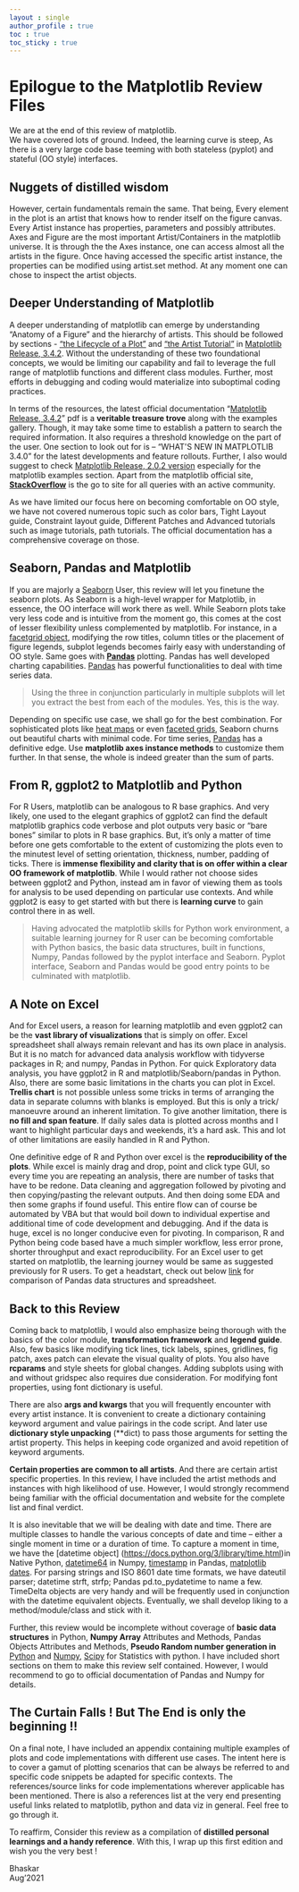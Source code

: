 ```yaml
---
layout : single
author_profile : true
toc : true
toc_sticky : true
---
```


# Epilogue to the Matplotlib Review Files

We are at the end of this review of matplotlib.  
We have covered lots of ground. Indeed, the learning curve is steep, As there is a very large code base teeming with both stateless (pyplot) and stateful (OO style) interfaces.  

## Nuggets of distilled wisdom  
However, certain fundamentals remain the same. That being, Every element in the plot is an artist that knows how to render itself on the figure canvas. Every Artist instance has properties, parameters and possibly attributes. Axes and Figure are the most important Artist/Containers in the matplotlib universe. It is through the the Axes instance, one can access almost all the artists in the figure. Once having accessed the specific artist instance, the properties can be modified using artist.set method. At any moment one can chose to inspect the artist objects.  

## Deeper Understanding of Matplotlib
A deeper understanding of matplotlib can emerge by understanding “Anatomy of a Figure” and the hierarchy of artists. This should be followed by sections - [“the Lifecycle of a Plot”](https://matplotlib.org/stable/tutorials/introductory/lifecycle.html) and [“the Artist Tutorial”](https://matplotlib.org/3.5.0/tutorials/intermediate/artists.html) in [Matplotlib Release, 3.4.2](https://matplotlib.org/3.4.2/Matplotlib.pdf). Without the understanding of these two foundational concepts, we would be limiting our capability and fail to leverage the full range of matplotlib functions and different class modules. Further, most efforts in debugging and coding would materialize into suboptimal coding practices.  

In terms of the resources, the latest official documentation “[Matplotlib Release, 3.4.2](https://matplotlib.org/3.4.2/Matplotlib.pdf)” pdf is a **veritable treasure trove** along with the examples gallery. Though, it may take some time to establish a pattern to search the required information. It also requires a threshold knowledge on the part of the user. One section to look out for is – “WHAT'S NEW IN MATPLOTLIB 3.4.0” for the latest developments and feature rollouts. Further, I also would suggest to check [Matplotlib Release, 2.0.2 version](https://matplotlib.org/2.0.2/Matplotlib.pdf) especially for the matplotlib examples section. Apart from the matplotlib official site, [**StackOverflow**](https://stackoverflow.com/questions/tagged/matplotlib) is the go to site for all queries with an active community.  

As we have limited our focus here on becoming comfortable on OO style, we have not covered numerous topic such as color bars, Tight Layout guide, Constraint layout guide, Different Patches and Advanced tutorials such as image tutorials, path tutorials. The official documentation has a comprehensive coverage on those.  

## Seaborn, Pandas and Matplotlib  

If you are majorly a [Seaborn](https://seaborn.pydata.org/) User, this review will let you finetune the seaborn plots. As Seaborn is a high-level wrapper for Matplotlib, in essence, the OO interface will work there as well. While Seaborn plots take very less code and is intuitive from the moment go, this comes at the cost of lesser flexibility unless complemented by matplotlib. For instance, in a [facetgrid object](https://seaborn.pydata.org/generated/seaborn.FacetGrid.html), modifying the row titles, column titles or the placement of figure legends, subplot legends becomes fairly easy with understanding of OO style. Same goes with [**Pandas**](https://pandas.pydata.org/docs/user_guide/index.html) plotting. Pandas has well developed charting capabilities. [Pandas](https://pandas.pydata.org/docs/user_guide/index.html) has powerful functionalities to deal with time series data.  
>Using the three in conjunction particularly in multiple subplots will let you extract the best from each of the modules. Yes, this is the way.  

Depending on specific use case, we shall go for the best combination. For sophisticated plots like [heat maps](https://seaborn.pydata.org/examples/spreadsheet_heatmap.html?highlight=heatmaps) or even [faceted grids]((https://seaborn.pydata.org/generated/seaborn.FacetGrid.html)), Seaborn churns out beautiful charts with minimal code. For time series, [Pandas](https://pandas.pydata.org/docs/user_guide/index.html) has a definitive edge. Use **matplotlib axes instance methods** to customize them further. In that sense, the whole is indeed greater than the sum of parts.  

## From R, ggplot2 to Matplotlib and Python  

For R Users, matplotlib can be analogous to R base graphics. And very likely, one used to the elegant graphics of ggplot2 can find the default matplotlib graphics code verbose and plot outputs very basic or “bare bones” similar to plots in R base graphics. But, it’s only a matter of time before one gets comfortable to the extent of customizing the plots even to the minutest level of setting orientation, thickness, number, padding of ticks. There is **immense flexibility and clarity that is on offer within a clear OO framework of matplotlib**. While I would rather not choose sides between ggplot2 and Python, instead am in favor of viewing them as tools for analysis to be used depending on particular use contexts. And while ggplot2 is easy to get started with but there is **learning curve** to gain control there in as well.  

>Having advocated the matplotlib skills for Python work environment, a suitable learning journey for R user can be becoming comfortable with Python basics, the basic data structures, built in functions, Numpy, Pandas followed by the pyplot interface and Seaborn. Pyplot interface, Seaborn and Pandas would be good entry points to be culminated with matplotlib.  

## A Note on Excel  

And for Excel users, a reason for learning matplotlib and even ggplot2 can be the **vast library of visualizations** that is simply on offer. Excel spreadsheet shall always remain relevant and has its own place in analysis. But it is no match for advanced data analysis workflow with tidyverse packages in R; and numpy, Pandas in Python. For quick Exploratory data analysis, you have ggplot2 in R and matplotlib/Seaborn/pandas in Python. Also, there are some basic limitations in the charts you can plot in Excel. **Trellis chart** is not possible unless some tricks in terms of arranging the data in separate columns with blanks is employed. But this is only a trick/ manoeuvre around an inherent limitation. To give another limitation, there is **no fill and span feature**. If daily sales data is plotted across months and I want to highlight particular days and weekends, it’s a hard ask. This and lot of other limitations are easily handled in R and Python.  

One definitive edge of R and Python over excel is the **reproducibility of the plots**. While excel is mainly drag and drop, point and click type GUI, so every time you are repeating an analysis, there are number of tasks that have to be redone. Data cleaning and aggregation followed by pivoting and then copying/pasting the relevant outputs. And then doing some EDA and then some graphs if found useful. This entire flow can of course be automated by VBA but that would boil down to individual expertise and additional time of code development and debugging. And if the data is huge, excel is no longer conducive even for pivoting. In comparison, R and Python being code based have a much simpler workflow, less error prone, shorter throughput and exact reproducibility. For an Excel user to get started on matplotlib, the learning journey would be same as suggested previously for R users. To get a headstart, check out below [link](https://pandas.pydata.org/pandas-docs/stable/getting_started/comparison/comparison_with_spreadsheets.html) for comparison of Pandas data structures and spreadsheet.  

## Back to this Review  

Coming back to matplotlib, I would also emphasize being thorough with the basics of the color module, **transformation framework** and **legend guide**. Also, few basics like modifying tick lines, tick labels, spines, gridlines, fig patch, axes patch can elevate the visual quality of plots. You also have **rcparams** and style sheets for global changes. Adding subplots using with and without gridspec also requires due consideration. For modifying font properties, using font dictionary is useful.  

There are also **args and kwargs** that you will frequently encounter with every artist instance. It is convenient to create a dictionary containing keyword argument and value pairings in the code script. And later use **dictionary style unpacking** (**dict) to pass those arguments for setting the artist property. This helps in keeping code organized and avoid repetition of keyword arguments.  

**Certain properties are common to all artists**. And there are certain artist specific properties. In this review, I have included the artist methods and instances with high likelihood of use. However, I would strongly recommend being familiar with the official documentation and website for the complete list and final verdict.  

It is also inevitable that we will be dealing with date and time. There are multiple classes to handle the various concepts of date and time – either a single moment in time or a duration of time. To capture a moment in time, we have the [datetime object] (https://docs.python.org/3/library/time.html)in Native Python, [datetime64](https://numpy.org/doc/stable/reference/arrays.datetime.html#datetime-and-timedelta-arithmetic) in Numpy, [timestamp](https://pandas.pydata.org/docs/user_guide/timeseries.html) in Pandas, [matplotlib dates](https://matplotlib.org/stable/api/dates_api.html). For parsing strings and ISO 8601 date time formats, we have dateutil parser; datetime strft, strfp; Pandas pd.to_pydatetime to name a few. TimeDelta objects are very handy and will be frequently used in conjunction with the datetime equivalent objects. Eventually, we shall develop liking to a method/module/class and stick with it.  

Further, this review would be incomplete without coverage of **basic data structures** in Python, **Numpy Array** Attributes and Methods, Pandas Objects Attributes and Methods, **Pseudo Random number generation in** [Python](https://docs.python.org/3/library/random.html) and [Numpy](https://numpy.org/doc/stable/reference/random/generator.html?highlight=generator), [Scipy](https://scipy-lectures.org) for Statistics with python. I have included short sections on them to make this review self contained. However, I would recommend to go to official documentation of Pandas and Numpy for details.  

## The Curtain Falls ! But The End is only the beginning !!  

On a final note, I have included an appendix containing multiple examples of plots and code implementations with different use cases. The intent here is to cover a gamut of plotting scenarios that can be always be referred to and specific code snippets be adapted for specific contexts. The references/source links for code implementations wherever applicable has been mentioned. There is also a references list at the very end presenting useful links related to matplotlib, python and data viz in general.
Feel free to go through it.  

To reaffirm, Consider this review as a compilation of **distilled personal learnings and a handy reference**. With this, I wrap up this first edition and wish you the very best !  

Bhaskar  
Aug’2021
